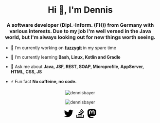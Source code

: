 <h1 align="center">Hi 👋, I'm Dennis</h1>
<h3 align="center">A software developer (Dipl.-Inform. (FH)) from Germany with various interests. Due to my job I'm well versed in the Java world, but I'm always looking out for new things worth seeing.</h3>

- 🔭 I’m currently working on **[fuzzygit](https://github.com/DennisBayer/fuzzygit)** in my spare time

- 🌱 I’m currently learning **Bash, Linux, Kotlin and Gradle**

- 💬 Ask me about **Java, JSF, REST, SOAP, Microprofile, AppServer, HTML, CSS, JS**

- ⚡ Fun fact **No caffeine, no code.**

<p align="center">
</p>

<p align="center">
  <img src="https://github-readme-stats.vercel.app/api/top-langs/?username=dennisbayer&layout=compact&hide=html" alt="dennisbayer" />
</p>
<p align="center">  
  <img src="https://github-readme-stats.vercel.app/api?username=dennisbayer&show_icons=true&count_private=true" alt="dennisbayer" />
</p>

<p align="center">
  <a href="https://twitter.com/dennisbayer" target="_blank"><img src="twitter.svg" alt="dennisbayer" height="30" width="30" /></a>&nbsp;
  <a href="https://stackoverflow.com/users/dennisbayer" target="_blank"><img src="stackoverflow.svg" alt="dennisbayer" height="30" width="30" /></a>&nbsp;
  <a rel="me" href="https://mastodon.online/@dennisbayer" target="_blank"><img src="mastodon.svg" alt="dennisbayer" height="30" width="30" /></a>
</p>

<!--
**DennisBayer/DennisBayer** is a ✨ _special_ ✨ repository because its `README.md` (this file) appears on your GitHub profile.

Here are some ideas to get you started:

- 🔭 I’m currently working on ...
- 🌱 I’m currently learning ...
- 👯 I’m looking to collaborate on ...
- 🤔 I’m looking for help with ...
- 💬 Ask me about ...
- 📫 How to reach me: ...
- 😄 Pronouns: ...
- ⚡ Fun fact: ...
-->
